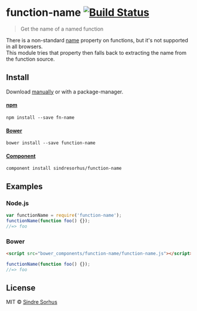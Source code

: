 # function-name [![Build Status](https://secure.travis-ci.org/sindresorhus/function-name.png?branch=master)](http://travis-ci.org/sindresorhus/function-name)

> Get the name of a named function

There is a non-standard [name](https://developer.mozilla.org/en-US/docs/Web/JavaScript/Reference/Global_Objects/Function/name) property on functions, but it's not supported in all browsers.  
This module tries that property then falls back to extracting the name from the function source.


## Install

Download [manually](https://github.com/sindresorhus/function-name/releases) or with a package-manager.

#### [npm](https://npmjs.org/package/function-name)

```
npm install --save fn-name
```

#### [Bower](http://bower.io)

```
bower install --save function-name
```

#### [Component](https://github.com/component/component)

```
component install sindresorhus/function-name
```


## Examples

### Node.js

```js
var functionName = require('function-name');
functionName(function foo() {});
//=> foo
```

### Bower

```html
<script src="bower_components/function-name/function-name.js"></script>
```

```js
functionName(function foo() {});
//=> foo
```


## License

MIT © [Sindre Sorhus](http://sindresorhus.com)
